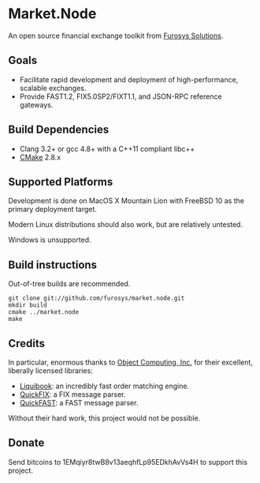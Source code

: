 Market.Node
============

An open source financial exchange toolkit from [Furosys Solutions](http://www.furosys.com/).

## Goals
* Facilitate rapid development and deployment of high-performance, scalable exchanges.
* Provide FAST1.2, FIX5.0SP2/FIXT1.1, and JSON-RPC reference gateways.

## Build Dependencies
* Clang 3.2+ or gcc 4.8+ with a C++11 compliant libc++
* [CMake](http://www.cmake.org) 2.8.x

## Supported Platforms
Development is done on MacOS X Mountain Lion with FreeBSD 10 as the primary deployment target.

Modern Linux distributions should also work, but are relatively untested. 

Windows is unsupported. 

## Build instructions

Out-of-tree builds are recommended. 

    git clone git://github.com/furosys/market.node.git
    mkdir build
    cmake ../market.node
    make 

## Credits


In particular, enormous thanks to [Object Computing, Inc.](http://www.ociweb.com/) for their excellent, liberally licensed libraries:

* [Liquibook](https://github.com/objectcomputing/liquibook): an incredibly fast order matching engine.
* [QuickFIX](http://www.quickfixengine.org/): a FIX message parser. 
* [QuickFAST](https://code.google.com/p/quickfast/): a FAST message parser.

Without their hard work, this project would not be possible. 

## Donate

Send bitcoins to 1EMqiyr8twB8v13aeqhfLp95EDkhAvVs4H to support this project.
